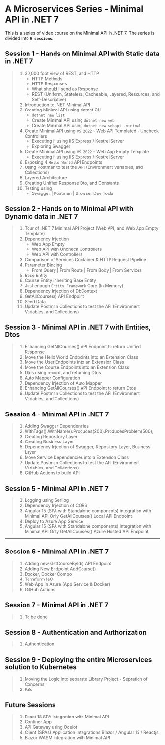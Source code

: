 # A Microservices Series - Minimal API in .NET 7

This is a series of video course on the Minimal API in .NET 7. The series is divided into **`9 sessions`**.

## Session 1 - Hands on Minimal API with Static data in .NET 7

> 1. 30,000 foot view of REST, and HTTP
>    - HTTP Methods
>    - HTTP Responses
>    - What should I send as Response
>    - REST (Uniform, Stateless, Cacheable, Layered, Resources, and Self-Descriptive)
> 1. Introduction to .NET Minimal API
> 1. Creating Minimal API using dotnet CLI
>    - `dotnet new list`
>    - Create Minimal API using `dotnet new web`
>    - Create Minimal API using `dotnet new webapi -minimal`
> 1. Create Minimal API using `VS 2022` - Web API Templated - Uncheck Controllers
>    - Executing it using IIS Express / Kestrel Server
>    - Exploring Swagger
> 1. Create Minimal API using `VS 2022` - Web App Empty Template
>    - Executing it using IIS Express / Kestrel Server
> 1. Exposing 4 `Hello World` API Endpoints
> 1. Using Postman to test the API (Environment Variables, and Collections)
> 1. Layered Architecture
> 1. Creating Unified Response Dto, and Constants
> 1. Testing using
>    - Swagger | Postman | Browser Dev Tools

## Session 2 - Hands on to Minimal API with Dynamic data in .NET 7

> 1. Tour of .NET 7 Minimal API Project (Web API, and Web App Empty Template)
> 1. Dependency Injection
>    - Web App Empty
>    - Web API with Uncheck Controllers
>    - Web API with Controllers
> 1. Comparison of Services Container & HTTP Request Pipeline
> 1. Parameter Binding
>    - From Query | From Route | From Body | From Services
> 1. Base Entity
> 1. Course Entity inheriting Base Entity
> 1. Just enough `Entity Framework` Core (In Memory)
> 1. Dependency Injection of DbContext
> 1. GetAllCourses() API Endpoint
> 1. Seed Data
> 1. Update Postman Collections to test the API (Environment Variables, and Collections)

## Session 3 - Minimal API in .NET 7 with Entities, Dtos

> 1. Enhancing GetAllCourses() API Endpoint to return Unified Response
> 1. Move the Hello World Endpoints into an Extension Class
> 1. Move the User Endpoints into an Extension Class
> 1. Move the Course Endpoints into an Extension Class
> 1. Dtos using record, and returning Dtos
> 1. Auto Mapper Configuration
> 1. Dependency Injection of Auto Mapper
> 1. Enhancing GetAllCourses() API Endpoint to return Dtos
> 1. Update Postman Collections to test the API (Environment Variables, and Collections)

## Session 4 - Minimal API in .NET 7

> 1. Adding Swagger Dependencies
> 1. WithTags().WithName().Produces(200).ProducesProblem(500);
> 1. Creating Repository Layer
> 1. Creating Business Layer
> 1. Dependency Injection of Swagger, Repository Layer, Business Layer
> 1. Move Service Dependencies into a Extension Class
> 1. Update Postman Collections to test the API (Environment Variables, and Collections)
> 1. GitHub Actions to build API

## Session 5 - Minimal API in .NET 7

> 1. Logging using Serilog
> 1. Dependency Injection of CORS
> 1. Angular 15 (SPA with Standalone components) integration with Minimal API Only GetAllCourses() Local API Endpoint
> 1. Deploy to Azure App Service
> 1. Angular 15 (SPA with Standalone components) integration with Minimal API Only GetAllCourses() Azure Hosted API Endpoint

---

## Session 6 - Minimal API in .NET 7

> 1. Adding new GetCourseById() API Endpoint
> 1. Adding New Endpoint AddCourse()
> 1. Docker, Docker Compo
> 1. Terraform IaC
> 1. Web App in Azure (App Service & Docker)
> 1. GitHub Actions

## Session 7 - Minimal API in .NET 7

> 1. To be done

## Session 8 - Authentication and Authorization

> 1. Authentication

## Session 9 - Deploying the entire Microservices solution to Kubernetes

> 1. Moving the Logic into separate Library Project - Sepration of Concerns
> 1. K8s

## Future Sessions

> 1. React 18 SPA integration with Minimal API
> 1. Continer App
> 1. API Gateway using Ocelot
> 1. Client (SPAs) Application Integrations Blazor / Angular 15 / Reactjs
> 1. Blazor WASM  integration with Minimal API
